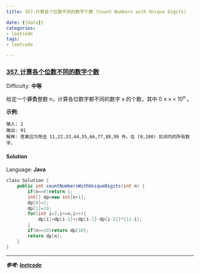 ```yaml
---
title: 357.计算各个位数不同的数字个数 (Count Numbers with Unique Digits)

date: {{date}}
categories:
- leetcode
tags:
- leetcode

---
```

### [357\. 计算各个位数不同的数字个数](https://leetcode-cn.com/problems/count-numbers-with-unique-digits/)

Difficulty: **中等**


给定一个**非负**整数 n，计算各位数字都不同的数字 x 的个数，其中 0 ≤ x < 10<sup>n </sup>。

**示例:**

```
输入: 2
输出: 91
解释: 答案应为除去 11,22,33,44,55,66,77,88,99 外，在 [0,100) 区间内的所有数字。
```


#### Solution

Language: **Java**

```java
​class Solution {
    public int countNumbersWithUniqueDigits(int n) {
        if(n==0)return 1;
        int[] dp=new int[n+1];
        dp[0]=1;
        dp[1]=10;
        for(int i=2;i<=n;i++){
            dp[i]=dp[i-1]+(dp[i-1]-dp[i-2])*(11-i);
        }
        if(n>=10)return dp[10];
        return dp[n];
    }
}
```
---
***参考:
[leetcode](https://leetcode-cn.com/problems/count-numbers-with-unique-digits/submissions/)***
